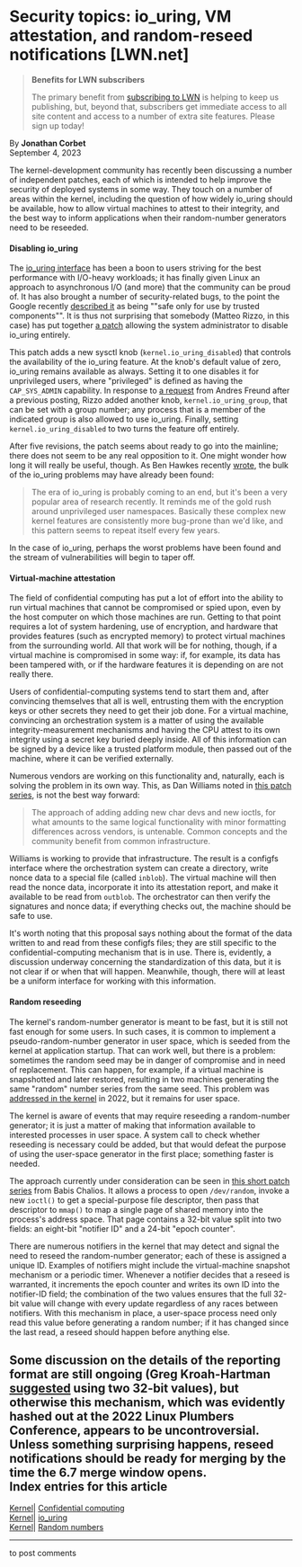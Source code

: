 # Security topics: io_uring, VM attestation, and random-reseed notifications [LWN.net]

> **Benefits for LWN subscribers**
> 
> The primary benefit from [subscribing to LWN](/Promo/nst-nag5/subscribe) is helping to keep us publishing, but, beyond that, subscribers get immediate access to all site content and access to a number of extra site features. Please sign up today! 

By **Jonathan Corbet**  
September 4, 2023 

The kernel-development community has recently been discussing a number of independent patches, each of which is intended to help improve the security of deployed systems in some way. They touch on a number of areas within the kernel, including the question of how widely io_uring should be available, how to allow virtual machines to attest to their integrity, and the best way to inform applications when their random-number generators need to be reseeded. 

#### Disabling io_uring

The [io_uring interface](/Articles/776703/) has been a boon to users striving for the best performance with I/O-heavy workloads; it has finally given Linux an approach to asynchronous I/O (and more) that the community can be proud of. It has also brought a number of security-related bugs, to the point the Google recently [described it](https://security.googleblog.com/2023/06/learnings-from-kctf-vrps-42-linux.html) as being ""safe only for use by trusted components"". It is thus not surprising that somebody (Matteo Rizzo, in this case) has put together [a patch](/ml/linux-kernel/x49y1i42j1z.fsf@segfault.boston.devel.redhat.com/) allowing the system administrator to disable io_uring entirely. 

This patch adds a new sysctl knob (`kernel.io_uring_disabled`) that controls the availability of the io_uring feature. At the knob's default value of zero, io_uring remains available as always. Setting it to one disables it for unprivileged users, where "privileged" is defined as having the `CAP_SYS_ADMIN` capability. In response to [a request](/ml/linux-kernel/20230726174549.cg4jgx2d33fom4rb@awork3.anarazel.de/) from Andres Freund after a previous posting, Rizzo added another knob, `kernel.io_uring_group`, that can be set with a group number; any process that is a member of the indicated group is also allowed to use io_uring. Finally, setting `kernel.io_uring_disabled` to two turns the feature off entirely. 

After five revisions, the patch seems about ready to go into the mainline; there does not seem to be any real opposition to it. One might wonder how long it will really be useful, though. As Ben Hawkes recently [wrote](https://blog.isosceles.com/what-is-a-good-linux-kernel-bug/), the bulk of the io_uring problems may have already been found: 

> The era of io_uring is probably coming to an end, but it's been a very popular area of research recently. It reminds me of the gold rush around unprivileged user namespaces. Basically these complex new kernel features are consistently more bug-prone than we'd like, and this pattern seems to repeat itself every few years. 

In the case of io_uring, perhaps the worst problems have been found and the stream of vulnerabilities will begin to taper off. 

#### Virtual-machine attestation

The field of confidential computing has put a lot of effort into the ability to run virtual machines that cannot be compromised or spied upon, even by the host computer on which those machines are run. Getting to that point requires a lot of system hardening, use of encryption, and hardware that provides features (such as encrypted memory) to protect virtual machines from the surrounding world. All that work will be for nothing, though, if a virtual machine is compromised in some way: if, for example, its data has been tampered with, or if the hardware features it is depending on are not really there. 

Users of confidential-computing systems tend to start them and, after convincing themselves that all is well, entrusting them with the encryption keys or other secrets they need to get their job done. For a virtual machine, convincing an orchestration system is a matter of using the available integrity-measurement mechanisms and having the CPU attest to its own integrity using a secret key buried deeply inside. All of this information can be signed by a device like a trusted platform module, then passed out of the machine, where it can be verified externally. 

Numerous vendors are working on this functionality and, naturally, each is solving the problem in its own way. This, as Dan Williams noted in [this patch series](/ml/linux-kernel/169342399185.3934343.3035845348326944519.stgit@dwillia2-xfh.jf.intel.com/), is not the best way forward: 

> The approach of adding adding new char devs and new ioctls, for what amounts to the same logical functionality with minor formatting differences across vendors, is untenable. Common concepts and the community benefit from common infrastructure. 

Williams is working to provide that infrastructure. The result is a configfs interface where the orchestration system can create a directory, write nonce data to a special file (called `inblob`). The virtual machine will then read the nonce data, incorporate it into its attestation report, and make it available to be read from `outblob`. The orchestrator can then verify the signatures and nonce data; if everything checks out, the machine should be safe to use. 

It's worth noting that this proposal says nothing about the format of the data written to and read from these configfs files; they are still specific to the confidential-computing mechanism that is in use. There is, evidently, a discussion underway concerning the standardization of this data, but it is not clear if or when that will happen. Meanwhile, though, there will at least be a uniform interface for working with this information. 

#### Random reseeding

The kernel's random-number generator is meant to be fast, but it is still not fast enough for some users. In such cases, it is common to implement a pseudo-random-number generator in user space, which is seeded from the kernel at application startup. That can work well, but there is a problem: sometimes the random seed may be in danger of compromise and in need of replacement. This can happen, for example, if a virtual machine is snapshotted and later restored, resulting in two machines generating the same "random" number series from the same seed. This problem was [addressed in the kernel](/Articles/887207/) in 2022, but it remains for user space. 

The kernel is aware of events that may require reseeding a random-number generator; it is just a matter of making that information available to interested processes in user space. A system call to check whether reseeding is necessary could be added, but that would defeat the purpose of using the user-space generator in the first place; something faster is needed. 

The approach currently under consideration can be seen in [this short patch series](/ml/linux-kernel/20230823090107.65749-1-bchalios@amazon.es/) from Babis Chalios. It allows a process to open `/dev/random`, invoke a new `ioctl()` to get a special-purpose file descriptor, then pass that descriptor to `mmap()` to map a single page of shared memory into the process's address space. That page contains a 32-bit value split into two fields: an eight-bit "notifier ID" and a 24-bit "epoch counter". 

There are numerous notifiers in the kernel that may detect and signal the need to reseed the random-number generator; each of these is assigned a unique ID. Examples of notifiers might include the virtual-machine snapshot mechanism or a periodic timer. Whenever a notifier decides that a reseed is warranted, it increments the epoch counter and writes its own ID into the notifier-ID field; the combination of the two values ensures that the full 32-bit value will change with every update regardless of any races between notifiers. With this mechanism in place, a user-space process need only read this value before generating a random number; if it has changed since the last read, a reseed should happen before anything else. 

Some discussion on the details of the reporting format are still ongoing (Greg Kroah-Hartman [suggested](/ml/linux-kernel/2023082322-semester-heave-e5bc@gregkh/) using two 32-bit values), but otherwise this mechanism, which was evidently hashed out at the 2022 Linux Plumbers Conference, appears to be uncontroversial. Unless something surprising happens, reseed notifications should be ready for merging by the time the 6.7 merge window opens.  
Index entries for this article  
---  
[Kernel](/Kernel/Index)| [Confidential computing](/Kernel/Index#Confidential_computing)  
[Kernel](/Kernel/Index)| [io_uring](/Kernel/Index#io_uring)  
[Kernel](/Kernel/Index)| [Random numbers](/Kernel/Index#Random_numbers)  
  


* * *

to post comments 
